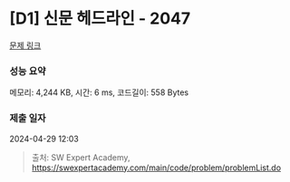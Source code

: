 # [D1] 신문 헤드라인 - 2047 

[문제 링크](https://swexpertacademy.com/main/code/problem/problemDetail.do?contestProbId=AV5QKsLaAy0DFAUq) 

### 성능 요약

메모리: 4,244 KB, 시간: 6 ms, 코드길이: 558 Bytes

### 제출 일자

2024-04-29 12:03



> 출처: SW Expert Academy, https://swexpertacademy.com/main/code/problem/problemList.do